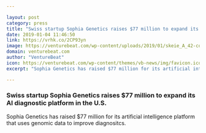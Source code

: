 ```yaml
---

layout: post
category: press
title: "Swiss startup Sophia Genetics raises $77 million to expand its AI diagnostic platform in the U.S."
date: 2019-01-04 11:46:50
link: https://vrhk.co/2CP93yn
image: https://venturebeat.com/wp-content/uploads/2019/01/skeie_A_42-copie-e1546600527988.jpg?fit=1200%2C603&strip=all
domain: venturebeat.com
author: "VentureBeat"
icon: https://venturebeat.com/wp-content/themes/vb-news/img/favicon.ico
excerpt: "Sophia Genetics has raised $77 million for its artificial intelligence platform that uses genomic data to improve diagnositcs."

---
```


### Swiss startup Sophia Genetics raises $77 million to expand its AI diagnostic platform in the U.S.

Sophia Genetics has raised $77 million for its artificial intelligence platform that uses genomic data to improve diagnositcs.